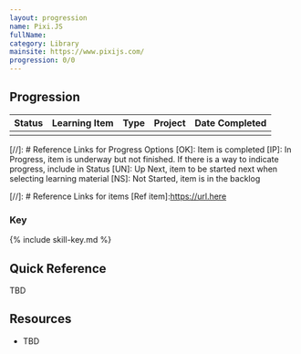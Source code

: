 ```yaml
---
layout: progression
name: Pixi.JS
fullName: 
category: Library
mainsite: https://www.pixijs.com/
progression: 0/0
---
```


## Progression

| Status    | Learning Item    | Type    | Project | Date Completed |
| :-------: | ---------------- | :-----: | ------- | -------------- |
|           |                  |         |         |                |

[//]: # Reference Links for Progress Options
[OK]: Item is completed
[IP]: In Progress, item is underway but not finished. If there is a way to indicate progress, include in Status
[UN]: Up Next, item to be started next when selecting learning material
[NS]: Not Started, item is in the backlog

[//]: # Reference Links for items
[Ref item]:https://url.here


### Key

{% include skill-key.md %}


## Quick Reference

TBD

## Resources

- TBD